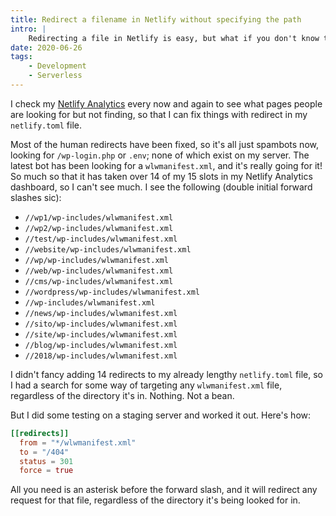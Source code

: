 ```yaml
---
title: Redirect a filename in Netlify without specifying the path
intro: |
    Redirecting a file in Netlify is easy, but what if you don't know the path? Here's how to redirect a particular filename, wherever that file may live.
date: 2020-06-26
tags:
    - Development
    - Serverless
---
```


I check my [Netlify Analytics](/blog/ditching-google-analytics-in-favour-of-netlify-analytics) every now and again to see what pages people are looking for but not finding, so that I can fix things with redirect in my `netlify.toml` file.

Most of the human redirects have been fixed, so it's all just spambots now, looking for `/wp-login.php` or `.env`; none of which exist on my server. The latest bot has been looking for a `wlwmanifest.xml`, and it's really going for it! So much so that it has taken over 14 of my 15 slots in my Netlify Analytics dashboard, so I can't see much. I see the following (double initial forward slashes sic):

- `//wp1/wp-includes/wlwmanifest.xml`
- `//wp2/wp-includes/wlwmanifest.xml`
- `//test/wp-includes/wlwmanifest.xml`
- `//website/wp-includes/wlwmanifest.xml`
- `//wp/wp-includes/wlwmanifest.xml`
- `//web/wp-includes/wlwmanifest.xml`
- `//cms/wp-includes/wlwmanifest.xml`
- `//wordpress/wp-includes/wlwmanifest.xml`
- `//wp-includes/wlwmanifest.xml`
- `//news/wp-includes/wlwmanifest.xml`
- `//sito/wp-includes/wlwmanifest.xml`
- `//site/wp-includes/wlwmanifest.xml`
- `//blog/wp-includes/wlwmanifest.xml`
- `//2018/wp-includes/wlwmanifest.xml`

I didn't fancy adding 14 redirects to my already lengthy `netlify.toml` file, so I had a search for some way of targeting any `wlwmanifest.xml` file, regardless of the directory it's in. Nothing. Not a bean.

But I did some testing on a staging server and worked it out. Here's how:

```toml
[[redirects]]
  from = "*/wlwmanifest.xml"
  to = "/404"
  status = 301
  force = true
```

All you need is an asterisk before the forward slash, and it will redirect any request for that file, regardless of the directory it's being looked for in.
